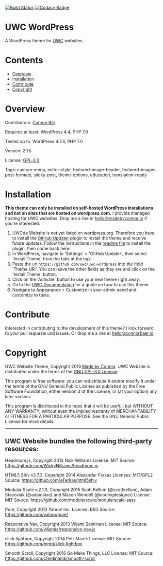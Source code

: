 [![Build Status](https://travis-ci.org/uwc/uwc-wordpress.svg?branch=development)](https://travis-ci.org/uwc/uwc-wordpress) [![Codacy Badge](https://api.codacy.com/project/badge/Grade/6acc8e447ec54e208f1c08505ebd3afc)](https://www.codacy.com/app/connor_baer/uwc-wordpress)

# UWC WordPress

A WordPress theme for [UWC](http://uwc.org) websites.

# Contents

- [Overview](#Overview)
- [Installation](#Installation)
- [Contribute](#Contribute)
- [Copyright](#Copyright)

# Overview

Contributors: [Connor Bär](https://madebyconnor.co)

Requires at least: WordPress 4.4, PHP 7.0

Tested up to: WordPress 4.7.4, PHP 7.0

Version: 2.1.5

License: [GPL-3.0](#Copyright)

Tags: custom-menu, editor-style, featured-image-header, featured-images, post-formats, sticky-post, theme-options, education, translation-ready

# Installation

**This theme can only be installed on self-hosted WordPress installations and not on sites that are hosted on wordpress.com.** I provide managed hosting for UWC websites. Drop me a line at [hello@madebyconnor.io](mailto:hello@madebyconnor.io) if you're interested.

1. UWCde Website is not yet listed on wordpress.org. Therefore you have to install the [GitHub Updater](https://github.com/afragen/github-updater) plugin to install the theme and receive future updates. Follow the instructions in the [readme file](https://github.com/afragen/github-updater#upload) to install the plugin, then come back here.
2. In WordPress, navigate to 'Settings' > 'GitHub Updater', then select 'Install Theme' from the tabs at the top.
3. Paste the url `https://github.com/uwc/uwc-wordpress` into the field 'Theme URI'. You can leave the other fields as they are and click on the 'Install Theme' button.
4. Click on the 'Activate' button to use your new theme right away.
5. Go to the [UWC Documentation](https://docs.uwc.io) for a guide on how to use this theme.
6. Navigate to Appearance > Customize in your admin panel and customize to taste.

# Contribute

Interested in contributing to the development of this theme? I look forward to your pull requests und issues. Or drop me a line at [hello@connorbaer.io](mailto:hello@connorbaer.io).

# Copyright

UWC Website Theme, Copyright 2016 [Made by Connor](http://madebyconnor.io). UWC Website is distributed under the terms of the [GNU GPL-3.0 License](https://github.com/uwc/uwc-wordpress/blob/master/LICENSE.md).

This program is free software: you can redistribute it and/or modify it under the terms of the GNU General Public License as published by the Free Software Foundation, either version 3 of the License, or (at your option) any later version.

This program is distributed in the hope that it will be useful, but WITHOUT ANY WARRANTY; without even the implied warranty of MERCHANTABILITY or FITNESS FOR A PARTICULAR PURPOSE. See the GNU General Public License for more details.

--------------------------------------------------------------------------------

## UWC Website bundles the following third-party resources:

Headroom.js, Copyright 2013 Nick Williams License: MIT Source: <https://github.com/WickyNilliams/headroom.js>

HTML5 Shiv v3.7.3, Copyright 2014 Alexander Farkas Licenses: MIT/GPL2 Source: <https://github.com/aFarkas/html5shiv>

Modular Scale v.2.1.3, Copyright 2015 Scott Kellum (@scottkellum), Adam Stacoviak (@adamstac) and Mason Wendell (@codingdesigner) License: MIT Source: <https://github.com/modularscale/modularscale-sass>

Pure, Copyright 2013 Yahoo! Inc. License: BSD Source: <https://github.com/yahoo/pure/>

Responsive Nav, Copyright 2013 Viljami Salminen License: MIT Source: <https://github.com/viljamis/responsive-nav.js>

slick-lightbox, Copyright 2014 Petr Marek License: MIT Source: <https://github.com/mreq/slick-lightbox>

Smooth Scroll, Copyright 2016 Go Make Things, LLC License: MIT Source: <https://github.com/cferdinandi/smooth-scroll>
